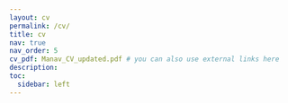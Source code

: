 ```yaml
---
layout: cv
permalink: /cv/
title: cv
nav: true
nav_order: 5
cv_pdf: Manav_CV_updated.pdf # you can also use external links here
description: 
toc:
  sidebar: left
---
```

